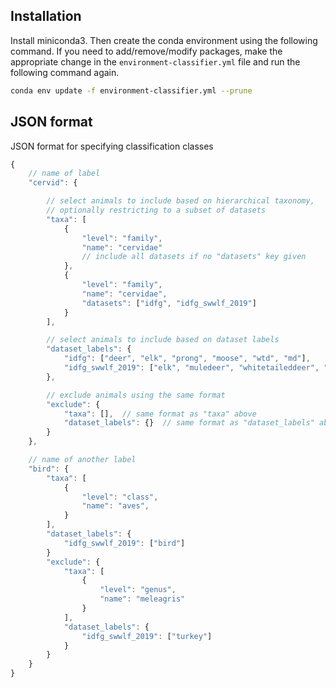 ## Installation

Install miniconda3. Then create the conda environment using the following command. If you need to add/remove/modify packages, make the appropriate change in the `environment-classifier.yml` file and run the following command again.

```bash
conda env update -f environment-classifier.yml --prune
```

## JSON format

JSON format for specifying classification classes

```javascript
{
    // name of label
    "cervid": {

        // select animals to include based on hierarchical taxonomy,
        // optionally restricting to a subset of datasets
        "taxa": [
            {
                "level": "family",
                "name": "cervidae"
                // include all datasets if no "datasets" key given
            },
            {
                "level": "family",
                "name": "cervidae",
                "datasets": ["idfg", "idfg_swwlf_2019"]
            }
        ],

        // select animals to include based on dataset labels
        "dataset_labels": {
            "idfg": ["deer", "elk", "prong", "moose", "wtd", "md"],
            "idfg_swwlf_2019": ["elk", "muledeer", "whitetaileddeer", "moose", "pronghorn"],
        },

        // exclude animals using the same format
        "exclude": {
            "taxa": [],  // same format as "taxa" above
            "dataset_labels": {}  // same format as "dataset_labels" above
        }
    },

    // name of another label
    "bird": {
        "taxa": [
            {
                "level": "class",
                "name": "aves",
            }
        ],
        "dataset_labels": {
            "idfg_swwlf_2019": ["bird"]
        }
        "exclude": {
            "taxa": [
                {
                    "level": "genus",
                    "name": "meleagris"
                }
            ],
            "dataset_labels": {
                "idfg_swwlf_2019": ["turkey"]
            }
        }
    }
}
```